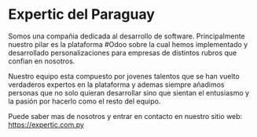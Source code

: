 # Expertic del Paraguay
Somos una compañia dedicada al desarrollo de software. Principalmente nuestro pilar es la plataforma #Odoo sobre la cual hemos implementado y desarrollado personalizaciones para empresas de distintos rubros que confian en nosotros.

Nuestro equipo esta compuesto por jovenes talentos que se han vuelto verdaderos expertos en la plataforma y ademas siempre añadimos personas que no solo quieran desarrollar sino que sientan el entusiasmo y la pasión por hacerlo como el resto del equipo.

Puede saber mas de nosotros y entrar en contacto en nuestro sitio web: https://expertic.com.py
